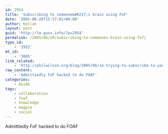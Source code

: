 ```yaml
---
id: 2954
title: 'Subscribing to someone&#8217;s brain using FoF'
date: '2005-06-20T15:57:01+00:00'
author: Kellan
layout: post
guid: 'http://lm.quxx.info/?p=2954'
permalink: /2005/06/20/subscribing-to-someones-brain-using-fof/
typo_id:
    - '2952'
mt_id:
    - '3005'
link_related:
    - 'http://philwilson.org/blog/2005/06/im-trying-to-subscribe-to-your-brain.html'
raw_content:
    - 'Admittiedly FoF hacked to do FOAF'
categories:
    - Aside
tags:
    - collaboration
    - foaf
    - knowledge
    - magpie
    - social
---
```


Admittiedly FoF hacked to do FOAF